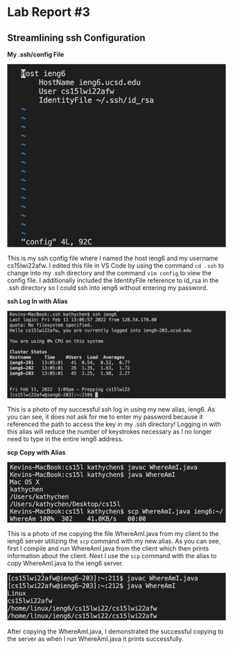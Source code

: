 # Lab Report #3
## Streamlining ssh Configuration

**My .ssh/config File**

![Image](vimconfig1.png)

This is my ssh config file where I named the host ieng6 and my username cs15lwi22afw. I edited this file in VS Code by using the command `cd .ssh` to change into my .ssh directory and the command `vim config` to view the config file. I additionally included the IdentityFile reference to id_rsa in the .ssh directory so I could ssh into ieng6 without entering my password.

**ssh Log In with Alias**

![Image](vimconfigsshlogin.png)

This is a photo of my successful ssh log in using my new alias, ieng6. As you can see, it does not ask for me to enter my password because it referenced the path to access the key in my .ssh directory! Logging in with this alias will reduce the number of keystrokes necessary as I no longer need to type in the entire ieng6 address.

**scp Copy with Alias**

![Image](scpconfighome.png)

This is a photo of me copying the file WhereAmI.java from my client to the ieng6 server utilizing the `scp` command with my new alias. As you can see, first I compile and run WhereAmI.java from the client which then prints information about the client. Next I use the `scp` command with the alias to copy WhereAmI.java to the ieng6 server.

![Image](scpconfigieng6.png)

After copying the WhereAmI.java, I demonstrated the successful copying to the server as when I run WhereAmI.java it prints successfully.
